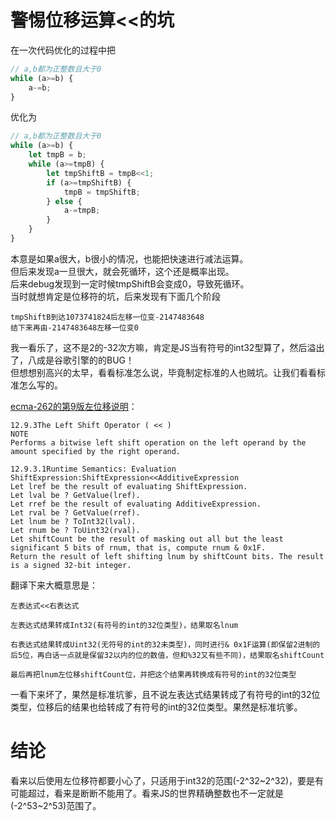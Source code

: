 # 警惕位移运算<<的坑
在一次代码优化的过程中把
```js
// a,b都为正整数且大于0
while (a>=b) {
    a-=b;
}
```
优化为
```js
// a,b都为正整数且大于0
while (a>=b) {
    let tmpB = b;
    while (a>=tmpB) {
        let tmpShiftB = tmpB<<1;
        if (a>=tmpShiftB) {
            tmpB = tmpShiftB;
        } else {
            a-=tmpB;
        }
    }
}
```
本意是如果a很大，b很小的情况，也能把快速进行减法运算。<br />
但后来发现a一旦很大，就会死循环，这个还是概率出现。<br />
后来debug发现到一定时候tmpShiftB会变成0，导致死循环。<br />
当时就想肯定是位移符的坑，后来发现有下面几个阶段<br />
```
tmpShiftB到达1073741824后左移一位变-2147483648
结下来再由-2147483648左移一位变0
```
我一看乐了，这不是2的-32次方嘛，肯定是JS当有符号的int32型算了，然后溢出了，八成是谷歌引擎的的BUG！<br />
但想想别高兴的太早，看看标准怎么说，毕竟制定标准的人也贼坑。让我们看看标准怎么写的。<br />

[ecma-262的第9版左位移说明](http://www.ecma-international.org/ecma-262/9.0/index.html#sec-left-shift-operator)：

```
12.9.3The Left Shift Operator ( << )
NOTE
Performs a bitwise left shift operation on the left operand by the amount specified by the right operand.

12.9.3.1Runtime Semantics: Evaluation
ShiftExpression:ShiftExpression<<AdditiveExpression
Let lref be the result of evaluating ShiftExpression.
Let lval be ? GetValue(lref).
Let rref be the result of evaluating AdditiveExpression.
Let rval be ? GetValue(rref).
Let lnum be ? ToInt32(lval).
Let rnum be ? ToUint32(rval).
Let shiftCount be the result of masking out all but the least significant 5 bits of rnum, that is, compute rnum & 0x1F.
Return the result of left shifting lnum by shiftCount bits. The result is a signed 32-bit integer.
```
翻译下来大概意思是：
```
左表达式<<右表达式

左表达式结果转成Int32(有符号的int的32位类型)，结果取名lnum

右表达式结果转成Uint32(无符号的int的32未类型)，同时进行& 0x1F运算(即保留2进制的后5位，再白话一点就是保留32以内的位的数值，但和%32又有些不同)，结果取名shiftCount

最后再把lnum左位移shiftCount位，并把这个结果再转换成有符号的int的32位类型

```
一看下来坏了，果然是标准坑爹，且不说左表达式结果转成了有符号的int的32位类型，位移后的结果也给转成了有符号的int的32位类型。果然是标准坑爹。

# 结论
看来以后使用左位移符都要小心了，只适用于int32的范围(-2^32~2^32)，要是有可能超过，看来是断断不能用了。看来JS的世界精确整数也不一定就是(-2^53~2^53)范围了。
